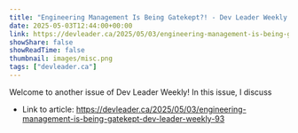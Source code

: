 ```yaml
---
title: "Engineering Management Is Being Gatekept?! - Dev Leader Weekly 93"
date: 2025-05-03T12:44:00+00:00
link: https://devleader.ca/2025/05/03/engineering-management-is-being-gatekept-dev-leader-weekly-93
showShare: false
showReadTime: false
thumbnail: images/misc.png
tags: ["devleader.ca"]
---
```

Welcome to another issue of Dev Leader Weekly! In this issue, I discuss

- Link to article: https://devleader.ca/2025/05/03/engineering-management-is-being-gatekept-dev-leader-weekly-93